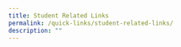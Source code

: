 ```yaml
---
title: Student Related Links
permalink: /quick-links/student-related-links/
description: ""
---
```

